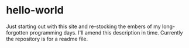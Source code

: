 # hello-world
Just starting out with this site and re-stocking the embers of my long-forgotten programming days.  I'll amend this description in time.  Currently the repository is for a readme file.
